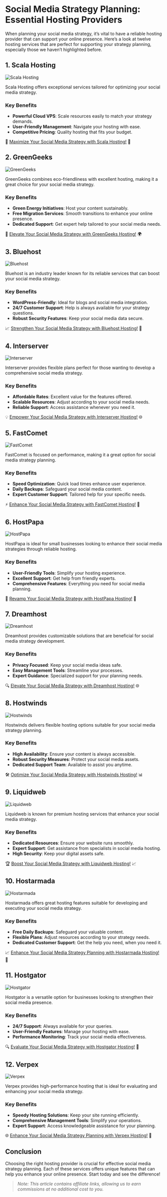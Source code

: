 # Social Media Strategy Planning: Essential Hosting Providers

When planning your social media strategy, it’s vital to have a reliable hosting provider that can support your online presence. Here’s a look at twelve hosting services that are perfect for supporting your strategy planning, especially those we haven’t highlighted before.

## 1. **Scala Hosting**

![Scala Hosting](https://i.imgur.com/uJ5JIK3.png "Scala Web Hosting")

Scala Hosting offers exceptional services tailored for optimizing your social media strategy.

### Key Benefits
- **Powerful Cloud VPS**: Scale resources easily to match your strategy demands.
- **User-Friendly Management**: Navigate your hosting with ease.
- **Competitive Pricing**: Quality hosting that fits your budget.

🚀 [Maximize Your Social Media Strategy with Scala Hosting!](https://snipitx.com/scala-jy) 🌟

## 2. **GreenGeeks**

![GreenGeeks](https://i.imgur.com/eEwuntu.jpg "GreenGeeks Hosting")

GreenGeeks combines eco-friendliness with excellent hosting, making it a great choice for your social media strategy.

### Key Benefits
- **Green Energy Initiatives**: Host your content sustainably.
- **Free Migration Services**: Smooth transitions to enhance your online presence.
- **Dedicated Support**: Get expert help tailored to your social media needs.

🌿 [Elevate Your Social Media Strategy with GreenGeeks Hosting!](https://snipitx.com/greengeeks-jy) 🌍

## 3. **Bluehost**

![Bluehost](https://i.imgur.com/PasFF9E.jpeg "Bluehost Hosting")

Bluehost is an industry leader known for its reliable services that can boost your social media strategy.

### Key Benefits
- **WordPress-Friendly**: Ideal for blogs and social media integration.
- **24/7 Customer Support**: Help is always available for your strategy questions.
- **Robust Security Features**: Keep your social media data secure.

📈 [Strengthen Your Social Media Strategy with Bluehost Hosting!](https://snipitx.com/bluehost-jy) 🔗

## 4. **Interserver**

![Interserver](https://i.imgur.com/OM5dOEW.jpeg "Interserver Hosting")

Interserver provides flexible plans perfect for those wanting to develop a comprehensive social media strategy.

### Key Benefits
- **Affordable Rates**: Excellent value for the features offered.
- **Scalable Resources**: Adjust according to your social media needs.
- **Reliable Support**: Access assistance whenever you need it.

💡 [Empower Your Social Media Strategy with Interserver Hosting!](https://snipitx.com/interserver-jy) 🌐

## 5. **FastComet**

![FastComet](https://i.imgur.com/7qgXuWp.png "FastComet Hosting")

FastComet is focused on performance, making it a great option for social media strategy planning.

### Key Benefits
- **Speed Optimization**: Quick load times enhance user experience.
- **Daily Backups**: Safeguard your social media content.
- **Expert Customer Support**: Tailored help for your specific needs.

⚡ [Enhance Your Social Media Strategy with FastComet Hosting!](https://snipitx.com/fastcomet-jy) 🚀

## 6. **HostPapa**

![HostPapa](https://i.imgur.com/ouDTkvl.jpeg "HostPapa Hosting")

HostPapa is ideal for small businesses looking to enhance their social media strategies through reliable hosting.

### Key Benefits
- **User-Friendly Tools**: Simplify your hosting experience.
- **Excellent Support**: Get help from friendly experts.
- **Comprehensive Features**: Everything you need for social media planning.

🌟 [Revamp Your Social Media Strategy with HostPapa Hosting!](https://snipitx.com/hostpapa-jy) 💪

## 7. **Dreamhost**

![Dreamhost](https://i.imgur.com/rXIg8ip.jpeg "Dreamhost Hosting")

Dreamhost provides customizable solutions that are beneficial for social media strategy development.

### Key Benefits
- **Privacy Focused**: Keep your social media ideas safe.
- **Easy Management Tools**: Streamline your processes.
- **Expert Guidance**: Specialized support for your planning needs.

🔍 [Elevate Your Social Media Strategy with Dreamhost Hosting!](https://snipitx.com/dreamhost-jy) 🌐

## 8. **Hostwinds**

![Hostwinds](https://i.imgur.com/53aSNXx.jpeg "Hostwinds Hosting")

Hostwinds delivers flexible hosting options suitable for your social media strategy planning.

### Key Benefits
- **High Availability**: Ensure your content is always accessible.
- **Robust Security Measures**: Protect your social media assets.
- **Dedicated Support Team**: Available to assist you anytime.

🛠️ [Optimize Your Social Media Strategy with Hostwinds Hosting!](https://snipitx.com/hostwinds-jy) 📊

## 9. **Liquidweb**

![Liquidweb](https://i.imgur.com/4IvT9SC.jpeg "Liquidweb Hosting")

Liquidweb is known for premium hosting services that enhance your social media strategy.

### Key Benefits
- **Dedicated Resources**: Ensure your website runs smoothly.
- **Expert Support**: Get assistance from specialists in social media hosting.
- **High Security**: Keep your digital assets safe.

🏆 [Boost Your Social Media Strategy with Liquidweb Hosting!](https://snipitx.com/liquidweb-jy) 📈

## 10. **Hostarmada**

![Hostarmada](https://i.imgur.com/KFbdf3o.jpeg "Hostarmada Hosting")

Hostarmada offers great hosting features suitable for developing and executing your social media strategy.

### Key Benefits
- **Free Daily Backups**: Safeguard your valuable content.
- **Flexible Plans**: Adjust resources according to your strategy needs.
- **Dedicated Customer Support**: Get the help you need, when you need it.

📈 [Enhance Your Social Media Strategy Planning with Hostarmada Hosting!](https://snipitx.com/hostarmada-jy) 💼

## 11. **Hostgator**

![Hostgator](https://i.imgur.com/BcVkH57.jpeg "Hostgator Hosting")

Hostgator is a versatile option for businesses looking to strengthen their social media presence.

### Key Benefits
- **24/7 Support**: Always available for your queries.
- **User-Friendly Features**: Manage your hosting with ease.
- **Performance Monitoring**: Track your social media effectiveness.

🔍 [Evaluate Your Social Media Strategy with Hostgator Hosting!](https://snipitx.com/hostgator-jy) 🌟

## 12. **Verpex**

![Verpex](https://i.imgur.com/6x5LhiS.jpeg "Verpex Hosting")

Verpex provides high-performance hosting that is ideal for evaluating and enhancing your social media strategy.

### Key Benefits
- **Speedy Hosting Solutions**: Keep your site running efficiently.
- **Comprehensive Management Tools**: Simplify your operations.
- **Expert Support**: Access knowledgeable assistance for your planning.

🌐 [Enhance Your Social Media Strategy Planning with Verpex Hosting!](https://snipitx.com/verpex-jy) 🚀

## Conclusion

Choosing the right hosting provider is crucial for effective social media strategy planning. Each of these services offers unique features that can help you enhance your online presence. Start today and see the difference!

> *Note: This article contains affiliate links, allowing us to earn commissions at no additional cost to you.*
